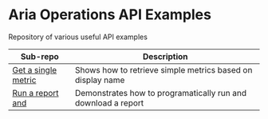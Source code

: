 # Aria Operations API Examples

Repository of various useful API examples

| Sub-repo | Description |
| - | - |
| [Get a single metric](get-single-metric) | Shows how to retrieve simple metrics based on display name |
| [Run a report and](generate-report) | Demonstrates how to programatically run and download a report |
